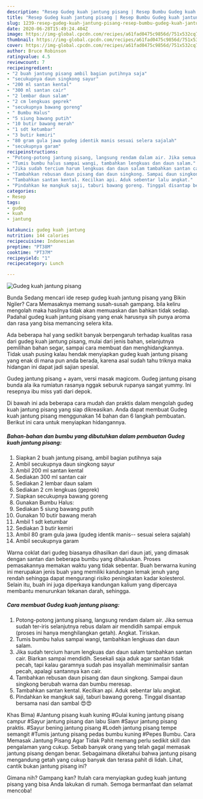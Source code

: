 ```yaml
---
description: "Resep Gudeg kuah jantung pisang | Resep Bumbu Gudeg kuah jantung pisang Yang Enak dan Simpel"
title: "Resep Gudeg kuah jantung pisang | Resep Bumbu Gudeg kuah jantung pisang Yang Enak dan Simpel"
slug: 1239-resep-gudeg-kuah-jantung-pisang-resep-bumbu-gudeg-kuah-jantung-pisang-yang-enak-dan-simpel
date: 2020-06-28T15:49:24.404Z
image: https://img-global.cpcdn.com/recipes/a61fad0475c9856d/751x532cq70/gudeg-kuah-jantung-pisang-foto-resep-utama.jpg
thumbnail: https://img-global.cpcdn.com/recipes/a61fad0475c9856d/751x532cq70/gudeg-kuah-jantung-pisang-foto-resep-utama.jpg
cover: https://img-global.cpcdn.com/recipes/a61fad0475c9856d/751x532cq70/gudeg-kuah-jantung-pisang-foto-resep-utama.jpg
author: Bruce Robinson
ratingvalue: 4.5
reviewcount: 7
recipeingredient:
- "2 buah jantung pisang ambil bagian putihnya saja"
- "secukupnya daun singkong sayur"
- "200 ml santan kental"
- "300 ml santan cair"
- "2 lembar daun salam"
- "2 cm lengkuas geprek"
- "secukupnya bawang goreng"
- " Bumbu Halus"
- "5 siung bawang putih"
- "10 butir bawang merah"
- "1 sdt ketumbar"
- "3 butir kemiri"
- "80 gram gula jawa gudeg identik manis sesuai selera sajalah"
- "secukupnya garam"
recipeinstructions:
- "Potong-potong jantung pisang, langsung rendam dalam air. Jika semua sudah ter-iris selanjutnya rebus dalam air mendidih sampai empuk (proses ini hanya menghilangkan getah). Angkat. Tiriskan."
- "Tumis bumbu halus sampai wangi, tambahkan lengkuas dan daun salam."
- "Jika sudah tercium harum lengkuas dan daun salam tambahkan santan cair. Biarkan sampai mendidih. Sesekali saja aduk agar santan tidak pecah, tapi kalau garamnya sudah pas insyallah meminimalisir santan pecah, apalagi santannya kan cair."
- "Tambahkan rebusan daun pisang dan daun singkong. Sampai daun singkong berubah warna dan bumbu meresap."
- "Tambahkan santan kental. Kecilkan api. Aduk sebentar lalu angkat."
- "Pindahkan ke mangkuk saji, taburi bawang goreng. Tinggal disantap bersama nasi dan sambal 😍😍"
categories:
- Resep
tags:
- gudeg
- kuah
- jantung

katakunci: gudeg kuah jantung 
nutrition: 144 calories
recipecuisine: Indonesian
preptime: "PT38M"
cooktime: "PT37M"
recipeyield: "1"
recipecategory: Lunch

---
```



![Gudeg kuah jantung pisang](https://img-global.cpcdn.com/recipes/a61fad0475c9856d/751x532cq70/gudeg-kuah-jantung-pisang-foto-resep-utama.jpg)

Bunda Sedang mencari ide resep gudeg kuah jantung pisang yang Bikin Ngiler? Cara Memasaknya memang susah-susah gampang. bila keliru mengolah maka hasilnya tidak akan memuaskan dan bahkan tidak sedap. Padahal gudeg kuah jantung pisang yang enak harusnya sih punya aroma dan rasa yang bisa memancing selera kita.

Ada beberapa hal yang sedikit banyak berpengaruh terhadap kualitas rasa dari gudeg kuah jantung pisang, mulai dari jenis bahan, selanjutnya pemilihan bahan segar, sampai cara membuat dan menghidangkannya. Tidak usah pusing kalau hendak menyiapkan gudeg kuah jantung pisang yang enak di mana pun anda berada, karena asal sudah tahu triknya maka hidangan ini dapat jadi sajian spesial.

Gudeg jantung pisang + ayam, versi masak magicom. Gudeg jantung pisang bunda ala ika rumiatun rasanya nggak seburuk rupanya sangat yummy. Ini resepnya ibu miss yati dari depok.


Di bawah ini ada beberapa cara mudah dan praktis dalam mengolah gudeg kuah jantung pisang yang siap dikreasikan. Anda dapat membuat Gudeg kuah jantung pisang menggunakan 14 bahan dan 6 langkah pembuatan. Berikut ini cara untuk menyiapkan hidangannya.

<!--inarticleads1-->

##### Bahan-bahan dan bumbu yang dibutuhkan dalam pembuatan Gudeg kuah jantung pisang:

1. Siapkan 2 buah jantung pisang, ambil bagian putihnya saja
1. Ambil secukupnya daun singkong sayur
1. Ambil 200 ml santan kental
1. Sediakan 300 ml santan cair
1. Sediakan 2 lembar daun salam
1. Sediakan 2 cm lengkuas (geprek)
1. Siapkan secukupnya bawang goreng
1. Gunakan  Bumbu Halus:
1. Sediakan 5 siung bawang putih
1. Gunakan 10 butir bawang merah
1. Ambil 1 sdt ketumbar
1. Sediakan 3 butir kemiri
1. Ambil 80 gram gula jawa (gudeg identik manis-- sesuai selera sajalah)
1. Ambil secukupnya garam


Warna coklat dari gudeg biasanya dihasilkan dari daun jati, yang dimasak dengan santan dan beberapa bumbu yang dihaluskan. Proses pemasakannya memakan waktu yang tidak sebentar. Buah berwarna kuning ini merupakan jenis buah yang memiliki kandungan lemak jenuh yang rendah sehingga dapat mengurangi risiko peningkatan kadar kolesterol. Selain itu, buah ini juga diperkaya kandungan kalium yang dipercaya membantu menurunkan tekanan darah, sehingga. 

<!--inarticleads2-->

##### Cara membuat Gudeg kuah jantung pisang:

1. Potong-potong jantung pisang, langsung rendam dalam air. Jika semua sudah ter-iris selanjutnya rebus dalam air mendidih sampai empuk (proses ini hanya menghilangkan getah). Angkat. Tiriskan.
1. Tumis bumbu halus sampai wangi, tambahkan lengkuas dan daun salam.
1. Jika sudah tercium harum lengkuas dan daun salam tambahkan santan cair. Biarkan sampai mendidih. Sesekali saja aduk agar santan tidak pecah, tapi kalau garamnya sudah pas insyallah meminimalisir santan pecah, apalagi santannya kan cair.
1. Tambahkan rebusan daun pisang dan daun singkong. Sampai daun singkong berubah warna dan bumbu meresap.
1. Tambahkan santan kental. Kecilkan api. Aduk sebentar lalu angkat.
1. Pindahkan ke mangkuk saji, taburi bawang goreng. Tinggal disantap bersama nasi dan sambal 😍😍


Khas Bima) #Jantung pisang kuah kuning #Gulai kuning jantung pisang campur #Sayur jantung pisang dan labu Siam #Sayur jantung pisang praktis. #Sayur bening jantung pisang #Lodeh jantung pisang tempe semangit #Tumis jantung pisang pedas bumbu kuning #Pepes Bumbu. Cara Memasak Jantung Pisang Agar Tidak Pahit memang perlu sedikit skill dan pengalaman yang cukup. Sebab banyak orang yang telah gagal memasak jantung pisang dengan benar. Sebagaimana diketahui bahwa jantung pisang mengandung getah yang cukup banyak dan terasa pahit di lidah. Lihat, cantik bukan jantung pisang ini? 

Gimana nih? Gampang kan? Itulah cara menyiapkan gudeg kuah jantung pisang yang bisa Anda lakukan di rumah. Semoga bermanfaat dan selamat mencoba!
